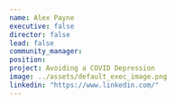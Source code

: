 ```yaml
---
name: Alex Payne
executive: false
director: false
lead: false
community_manager:   
position:  
project: Avoiding a COVID Depression
image: ../assets/default_exec_image.png
linkedin: "https://www.linkedin.com/"
---
```

